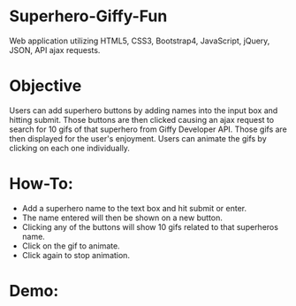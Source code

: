 # Superhero-Giffy-Fun
Web application utilizing HTML5, CSS3, Bootstrap4, JavaScript, jQuery, JSON, API ajax requests.

# Objective
Users can add superhero buttons by adding names into the input box and hitting submit. Those buttons are then clicked causing an ajax request to search for 10 gifs of that superhero from Giffy Developer API. Those gifs are then displayed for the user's enjoyment. Users can animate the gifs by clicking on each one individually.

# How-To:
* Add a superhero name to the text box and hit submit or enter.
* The name entered will then be shown on a new button.
* Clicking any of the buttons will show 10 gifs related to that superheros name.
* Click on the gif to animate.
* Click again to stop animation.

# Demo:


